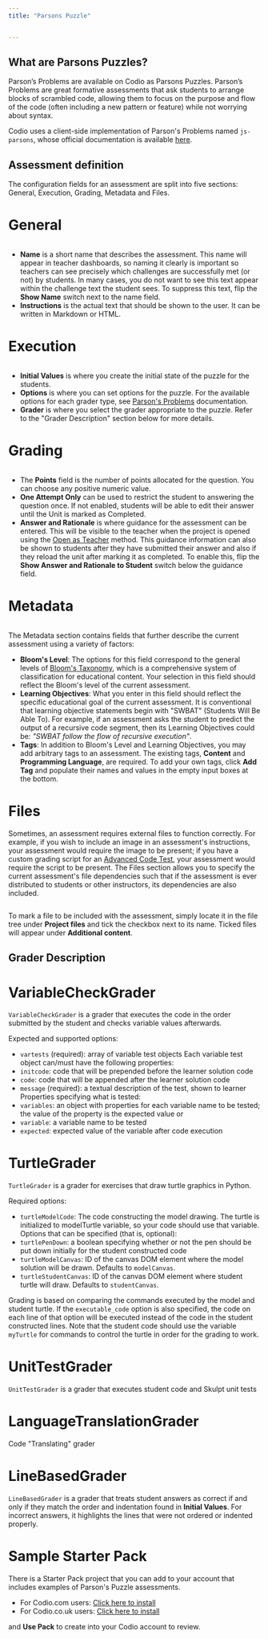 ```yaml
---
title: "Parsons Puzzle"


---
```


## What are Parsons Puzzles?

Parson’s Problems are available on Codio as Parsons Puzzles. Parson’s Problems are great formative assessments that ask students to arrange blocks of scrambled code, allowing them to focus on the purpose and flow of the code (often including a new pattern or feature) while not worrying about syntax.

Codio uses a client-side implementation of Parson's Problems named `js-parsons`, whose official documentation is available [here](http://js-parsons.github.io/documentation/).

## Assessment definition

The configuration fields for an assessment are split into five sections: General, Execution, Grading, Metadata and Files.

# General

<img alt="" src="/img/guides/assessment_general.png" class="simple"/>

- **Name** is a short name that describes the assessment. This name will appear in teacher dashboards, so naming it clearly is important so teachers can see precisely which challenges are successfully met (or not) by students. In many cases, you do not want to see this text appear within the challenge text the student sees. To suppress this text, flip the **Show Name** switch next to the name field.
- **Instructions** is the actual text that should be shown to the user. It can be written in Markdown or HTML.

# Execution

<img alt="" src="/img/guides/assessment_parsons_exec.png" class="simple"/>

- **Initial Values** is where you create the initial state of the puzzle for the students.
- **Options** is where you can set options for the puzzle. For the available options for each grader type, see [Parson's Problems](http://js-parsons.github.io/documentation/) documentation.
- **Grader** is where you select the grader appropriate to the puzzle. Refer to the "Grader Description" section below for more details.

# Grading

<img alt="" src="/img/guides/assessment_grading.png" class="simple"/>

- The **Points** field is the number of points allocated for the question. You can choose any positive numeric value.
- **One Attempt Only** can be used to restrict the student to answering the question once. If not enabled, students will be able to edit their answer until the Unit is marked as Completed.
- **Answer and Rationale** is where guidance for the assessment can be entered. This will be visible to the teacher when the project is opened using the [Open as Teacher](/classes/unitmanagement/settings-info/teachersolutions) method. This guidance information can also be shown to students after they have submitted their answer and also if they reload the unit after marking it as completed. To enable this, flip the **Show Answer and Rationale to Student** switch below the guidance field.

# Metadata

<img alt="" src="/img/guides/assessment_metadata.png" class="simple"/>

The Metadata section contains fields that further describe the current assessment using a variety of factors:

- **Bloom's Level**: The options for this field correspond to the general levels of [Bloom's Taxonomy](https://cft.vanderbilt.edu/guides-sub-pages/blooms-taxonomy/), which is a comprehensive system of classification for educational content. Your selection in this field should reflect the Bloom's level of the current assessment.
- **Learning Objectives**:  What you enter in this field should reflect the specific educational goal of the current assessment. It is conventional that learning objective statements begin with "SWBAT" (Students Will Be Able To). For example, if an assessment asks the student to predict the output of a recursive code segment, then its Learning Objectives could be: _"SWBAT follow the flow of recursive execution"_.
- **Tags**: In addition to Bloom's Level and Learning Objectives, you may add arbitrary tags to an assessment. The existing tags, **Content** and **Programming Language**, are required. To add your own tags, click **Add Tag** and populate their names and values in the empty input boxes at the bottom.

# Files

Sometimes, an assessment requires external files to function correctly. For example, if you wish to include an image in an assessment's instructions, your assessment would require the image to be present; if you have a custom grading script for an [Advanced Code Test](/content/authoring/assessments/assessments-code-tests/), your assessment would require the script to be present. The Files section allows you to specify the current assessment's file dependencies such that if the assessment is ever distributed to students or other instructors, its dependencies are also included.

<img alt="" src="/img/guides/assessment_files.png" class="simple"/>

To mark a file to be included with the assessment, simply locate it in the file tree under **Project files** and tick the checkbox next to its name. Ticked files will appear under **Additional content**.

## Grader Description

# VariableCheckGrader
`VariableCheckGrader` is a grader that executes the code in the order submitted by the student and checks variable values afterwards.

Expected and supported options:
- ```vartests``` (required): array of variable test objects
Each variable test object can/must have the following properties:
- ```initcode```: code that will be prepended before the learner solution code
- ```code```: code that will be appended after the learner solution code
- ```message``` (required): a textual description of the test, shown to learner
Properties specifying what is tested:
- ```variables```: an object with properties for each variable name to be tested; the value of the property is the expected value
or
- ```variable```: a variable name to be tested
- ```expected```: expected value of the variable after code execution

<!-- Claire and Mohit's updates go here -->

# TurtleGrader
`TurtleGrader` is a grader for exercises that draw turtle graphics in Python.

Required options:

- ```turtleModelCode```: The code constructing the model drawing. The turtle is initialized to modelTurtle variable, so your code should use that variable.
Options that can be specified (that is, optional):
- ```turtlePenDown```: a boolean specifying whether or not the pen should be put down initially for the student constructed code
- ```turtleModelCanvas```: ID of the canvas DOM element where the model solution will be drawn. Defaults to `modelCanvas`.
- ```turtleStudentCanvas```: ID of the canvas DOM element where student turtle will draw. Defaults to `studentCanvas`.

Grading is based on comparing the commands executed by the model and student turtle. If the `executable_code` option is also specified, the code on each line of that option will be executed instead of the code in the student constructed lines. Note that the student code should use the variable ```myTurtle``` for commands to control the turtle in order for the grading to work.

# UnitTestGrader
`UnitTestGrader` is a grader that executes student code and Skulpt unit tests

# LanguageTranslationGrader
Code "Translating" grader

# LineBasedGrader
`LineBasedGrader` is a grader that treats student answers as correct if and only if they match the order and indentation found in **Initial Values**. For incorrect answers, it highlights the lines that were not ordered or indented properly.

# Sample Starter Pack
There is a Starter Pack project that you can add to your account that includes examples of Parson's Puzzle assessments.

- For Codio.com users: [Click here to install](https://codio.com/home/starter-packs/cc68d38b-b0ea-4825-9814-46a3594c2b11/)
- For Codio.co.uk users: [Click here to install](https://codio.co.uk/home/starter-packs/7c69bc1a-7f20-4cd1-a726-63a1c056790f)

and **Use Pack** to create into your Codio account to review.